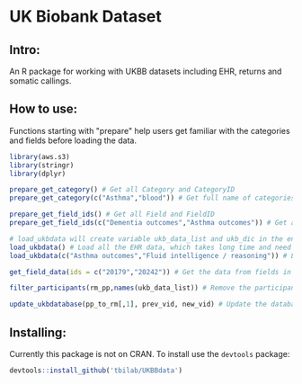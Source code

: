 # UK Biobank Dataset

## Intro: 

An R package for working with UKBB datasets including EHR, returns and somatic callings.

## How to use: 

Functions starting with "prepare" help users get familiar with the categories and fields before loading the data.

```r
library(aws.s3)
library(stringr)
library(dplyr)

prepare_get_category() # Get all Category and CategoryID
prepare_get_category(c("Asthma","blood")) # Get full name of categories by keywords

prepare_get_field_ids() # Get all Field and FieldID
prepare_get_field_ids(c("Dementia outcomes","Asthma outcomes")) # Get all Field and FieldID within specified categories

# load_ukbdata will create variable ukb_data_list and ukb_dic in the environment.
load_ukbdata() # Load all the EHR data, which takes long time and need large storage.
load_ukbdata(c("Asthma outcomes","Fluid intelligence / reasoning")) # Load data from interested categories only, and each category will be stored as one element in the list.

get_field_data(ids = c("20179","20242")) # Get the data from fields in the categories that you have loaded in the environment.

filter_participants(rm_pp,names(ukb_data_list)) # Remove the participants that you do not need after loading the ukb_data_list

update_ukbdatabase(pp_to_rm[,1], prev_vid, new_vid) # Update the database when there are participants want to quit the study.
``` 

## Installing:

Currently this package is not on CRAN. To install use the `devtools` package: 

```r
devtools::install_github('tbilab/UKBBdata')
```
